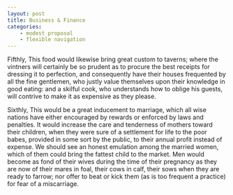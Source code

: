 ```yaml
---
layout: post
title: Business & Finance
categories:
	- modest proposal
	- flexible navigation
---
```


Fifthly, This food would likewise bring great custom to taverns; where the vintners will certainly be so prudent as to procure the best receipts for dressing it to perfection, and consequently have their houses frequented by all the fine gentlemen, who justly value themselves upon their knowledge in good eating: and a skilful cook, who understands how to oblige his guests, will contrive to make it as expensive as they please.

Sixthly, This would be a great inducement to marriage, which all wise nations have either encouraged by rewards or enforced by laws and penalties. It would increase the care and tenderness of mothers toward their children, when they were sure of a settlement for life to the poor babes, provided in some sort by the public, to their annual profit instead of expense. We should see an honest emulation among the married women, which of them could bring the fattest child to the market. Men would become as fond of their wives during the time of their pregnancy as they are now of their mares in foal, their cows in calf, their sows when they are ready to farrow; nor offer to beat or kick them (as is too frequent a practice) for fear of a miscarriage.